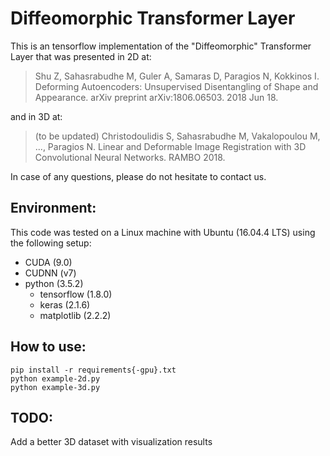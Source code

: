# Diffeomorphic Transformer Layer

This is an tensorflow implementation of the "Diffeomorphic" Transformer Layer that was presented in 2D at:

> Shu Z, Sahasrabudhe M, Guler A, Samaras D, Paragios N, Kokkinos I. Deforming Autoencoders: Unsupervised Disentangling of Shape and Appearance. arXiv preprint arXiv:1806.06503. 2018 Jun 18.

and in 3D at:

> (to be updated) Christodoulidis S, Sahasrabudhe M, Vakalopoulou M, ..., Paragios N. Linear and Deformable Image Registration with 3D Convolutional Neural Networks. RAMBO 2018.

In case of any questions, please do not hesitate to contact us.

## Environment:

This code was tested on a Linux machine with Ubuntu (16.04.4 LTS) using the following setup:

- CUDA (9.0)
- CUDNN (v7)
- python (3.5.2)
    * tensorflow (1.8.0)
    * keras (2.1.6)
    * matplotlib (2.2.2)

## How to use:

```
pip install -r requirements{-gpu}.txt
python example-2d.py
python example-3d.py
```

## TODO:

Add a better 3D dataset with visualization results


